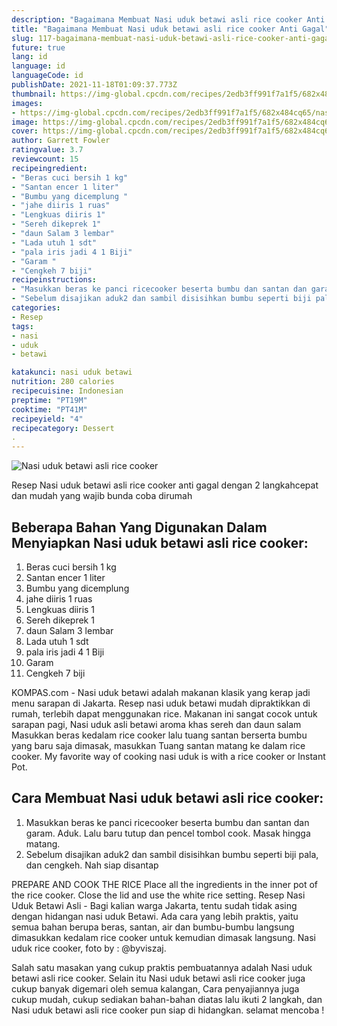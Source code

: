 ```yaml
---
description: "Bagaimana Membuat Nasi uduk betawi asli rice cooker Anti Gagal"
title: "Bagaimana Membuat Nasi uduk betawi asli rice cooker Anti Gagal"
slug: 117-bagaimana-membuat-nasi-uduk-betawi-asli-rice-cooker-anti-gagal
future: true
lang: id
language: id
languageCode: id
publishDate: 2021-11-18T01:09:37.773Z 
thumbnail: https://img-global.cpcdn.com/recipes/2edb3ff991f7a1f5/682x484cq65/nasi-uduk-betawi-asli-rice-cooker-foto-resep-utama.png
images:
- https://img-global.cpcdn.com/recipes/2edb3ff991f7a1f5/682x484cq65/nasi-uduk-betawi-asli-rice-cooker-foto-resep-utama.png
image: https://img-global.cpcdn.com/recipes/2edb3ff991f7a1f5/682x484cq65/nasi-uduk-betawi-asli-rice-cooker-foto-resep-utama.png
cover: https://img-global.cpcdn.com/recipes/2edb3ff991f7a1f5/682x484cq65/nasi-uduk-betawi-asli-rice-cooker-foto-resep-utama.png
author: Garrett Fowler
ratingvalue: 3.7
reviewcount: 15
recipeingredient:
- "Beras cuci bersih 1 kg"
- "Santan encer 1 liter"
- "Bumbu yang dicemplung "
- "jahe diiris 1 ruas"
- "Lengkuas diiris 1"
- "Sereh dikeprek 1"
- "daun Salam 3 lembar"
- "Lada utuh 1 sdt"
- "pala iris jadi 4 1 Biji"
- "Garam "
- "Cengkeh 7 biji"
recipeinstructions:
- "Masukkan beras ke panci ricecooker beserta bumbu dan santan dan garam. Aduk. Lalu baru tutup dan pencel tombol cook. Masak hingga matang."
- "Sebelum disajikan aduk2 dan sambil disisihkan bumbu seperti biji pala, dan cengkeh. Nah siap disantap"
categories:
- Resep
tags:
- nasi
- uduk
- betawi

katakunci: nasi uduk betawi 
nutrition: 280 calories
recipecuisine: Indonesian
preptime: "PT19M"
cooktime: "PT41M"
recipeyield: "4"
recipecategory: Dessert
. 
---
```



![Nasi uduk betawi asli rice cooker](https://img-global.cpcdn.com/recipes/2edb3ff991f7a1f5/682x484cq65/nasi-uduk-betawi-asli-rice-cooker-foto-resep-utama.png)

Resep Nasi uduk betawi asli rice cooker  anti gagal dengan 2 langkahcepat dan mudah yang wajib bunda coba dirumah

<!--inarticleads1-->

## Beberapa Bahan Yang Digunakan Dalam Menyiapkan Nasi uduk betawi asli rice cooker:

1. Beras cuci bersih 1 kg
1. Santan encer 1 liter
1. Bumbu yang dicemplung 
1. jahe diiris 1 ruas
1. Lengkuas diiris 1
1. Sereh dikeprek 1
1. daun Salam 3 lembar
1. Lada utuh 1 sdt
1. pala iris jadi 4 1 Biji
1. Garam 
1. Cengkeh 7 biji

KOMPAS.com - Nasi uduk betawi adalah makanan klasik yang kerap jadi menu sarapan di Jakarta. Resep nasi uduk betawi mudah dipraktikkan di rumah, terlebih dapat menggunakan rice. Makanan ini sangat cocok untuk sarapan pagi, Nasi uduk asli betawi aroma khas sereh dan daun salam Masukkan beras kedalam rice cooker lalu tuang santan berserta bumbu yang baru saja dimasak, masukkan Tuang santan matang ke dalam rice cooker. My favorite way of cooking nasi uduk is with a rice cooker or Instant Pot. 

<!--inarticleads2-->

## Cara Membuat Nasi uduk betawi asli rice cooker:

1. Masukkan beras ke panci ricecooker beserta bumbu dan santan dan garam. Aduk. Lalu baru tutup dan pencel tombol cook. Masak hingga matang.
1. Sebelum disajikan aduk2 dan sambil disisihkan bumbu seperti biji pala, dan cengkeh. Nah siap disantap


PREPARE AND COOK THE RICE Place all the ingredients in the inner pot of the rice cooker. Close the lid and use the white rice setting. Resep Nasi Uduk Betawi Asli - Bagi kalian warga Jakarta, tentu sudah tidak asing dengan hidangan nasi uduk Betawi. Ada cara yang lebih praktis, yaitu semua bahan berupa beras, santan, air dan bumbu-bumbu langsung dimasukkan kedalam rice cooker untuk kemudian dimasak langsung. Nasi uduk rice cooker, foto by : @byviszaj. 

Salah satu masakan yang cukup praktis pembuatannya adalah  Nasi uduk betawi asli rice cooker. Selain itu  Nasi uduk betawi asli rice cooker  juga cukup banyak digemari oleh semua kalangan, Cara penyajiannya juga cukup mudah, cukup sediakan bahan-bahan diatas lalu ikuti 2 langkah, dan  Nasi uduk betawi asli rice cooker  pun siap di hidangkan. selamat mencoba !
